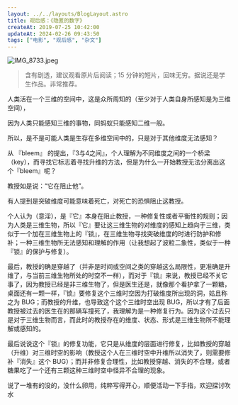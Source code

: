 ```yaml
---
layout: ../../layouts/BlogLayout.astro
title: 观后感：《隐匿的数字》
createAt: 2019-07-25 10:42:00
updateAt: 2024-02-26 09:43:50
tags: ["电影", "观后感", "杂文"]
---
```


![IMG_8733.jpeg](https://nauxscript-blog.oss-cn-hongkong.aliyuncs.com/2024-02-26-1.jpeg)

> 含有剧透，建议观看原片后阅读；15 分钟的短片，回味无穷。据说还是学生作品。非常推荐。

人类活在一个三维的空间中，这是众所周知的（至少对于人类自身所感知是为三维空间），

因为人类只能感知三维的事物，同蚂蚁只能感知二维一般。

所以，是不是可能人类是生存在多维空间中的，只是对于其他维度无法感知？

从 『bleem』 的提出，『3与4之间』，个人理解为不同维度之间的一个桥梁（key），而寻找它标志着寻找升维的方法，但是为什么一开始教授无法分离出这个『bleem』呢？

教授如是说：“它在阻止他”。

有人提到是突破维度可能意味着死亡，对死亡的恐惧阻止这教授。

个人认为（意淫），是『它』本身在阻止教授，一种修复性或者平衡性的规则；因为人类是三维生物，所以『它』要让这三维生物的对维度的感知上趋向于三维，类似于一个加在三维生物上的『锁』，在三维生物寻找突破维度的时进行防护和修补；一种三维生物所无法感知和理解的作用（让我想起了波粒二象性，类似于一种『锁』的保护与修复）。

最后，教授的确是穿越了（并非是时间或空间之类的穿越这么局限性，更准确是升维了，与当前三维生物所处的时空不一样），而对于『锁』来说，教授已经不关它事了，因为教授已经是非三维生物了，但是医生还是，就像那个看护拿了一颗糖，桌面还有一颗一样，『锁』要修复这个三维时空因为打破维度所出现的洞，姑且称之为 BUG；而教授的升维，也导致这个这个三维时空出现 BUG，所以才有了后面教授被过去的医生在的那辆车撞死了，我理解为是一种修复行为。因为这个过去只是对于三维生物而言，而此时的教授存在的维度、状态、形式是三维生物所不能理解或感知的。

最后说说这个『锁』的修复功能，它只是从维度的层面进行修复，比如教授的穿越（升维）对三维时空的影响（教授这个人在三维时空中升维所以消失了，则需要修补『消失』这个 BUG）；而并非修复合理性，比如教授穿越、消失的不合理，或者糖果吃了一个还有三颗这种三维时空中怪异不合理的现象。

说了一堆有的没的，没什么卵用，纯粹写得开心，顺便活动一下手指，欢迎探讨吹水
